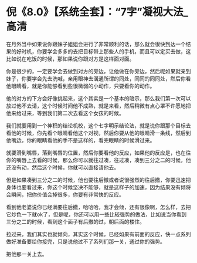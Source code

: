 # 倪《8.0》【系统全套】：“7字”凝视大法_高清

在月外当中如果说你跟妹子姐姐会进行了非常顺利的话，那么就会很快到达一个结果的好时机，你要学会多多的去把目标带上那些人的手机，而且可以定买去做，这比如说在吃饭的时候，那如果说你跟对方是这样面对面。

你是很少的，一定要学会去做到对方的旁边，让他做在你旁边，然后呢如果就亲到妹子，你要学会先去洗喊，亲用眼神去溝通所谓的同处，同同的同同处，然后你看他眼睛看，就是你能够看到些很微弱的小动作，只要看你的动作。

他的对方的下方会好像挑起来，这个其实是一个基本的暗示，那么我们第一次可以放过他不去请，这个时候时间他不成熟，就是来看，然后稍微有点心罩不许愿地把他来给过来，等到我们第二次去看这个女孩的时候。

我们就要用到一个神积的结论机校，这个七字明示结论法，就是说你跟那个目标去看他的时候，你先看个眼睛看他这个对视，然后你要从他的眼睛滑一条线，然后到他嘴边，你的眼睛看他的手不是这样的，看完眼睛的时候滑过来。

就要滑到嘴唇，落到嘴唇的位置，然后你要看他的反应，如果他的反应是，也在往你的嘴唇上去看的时候，那么你可以就往过凑，往过凑，凑到三分之二的时候，他还没有动，然后这个时候，你就可以直接请他去。

但是如果凑到三分之二的时候，他也要往后撤或者说很强烈的往后撤，你要迅速把身体也要看过来，你这个时候坚决不能够，就是这样子的加速，因为结果没有倾将会瞬间，把你价值会掉很多，你要有非常快的反应。

看到他老婆说你已经满要往后撤，哈哈哈，我才会倾，还有很像啊，怎么样，去把它炒色一下就ok了，但是呢，你还可以用一些比较强势的做法，比如说当你看到三分之二的时候，看到这个面子有后撤的过，朝后面的楼住。

拉过来，我们其实也就倾向，其实这个时候，已经如果有前面的反应，快一点系列做好准备要给你接完，只是说他过不了系列们那一关，通过你的强势。

把他那一关上去。